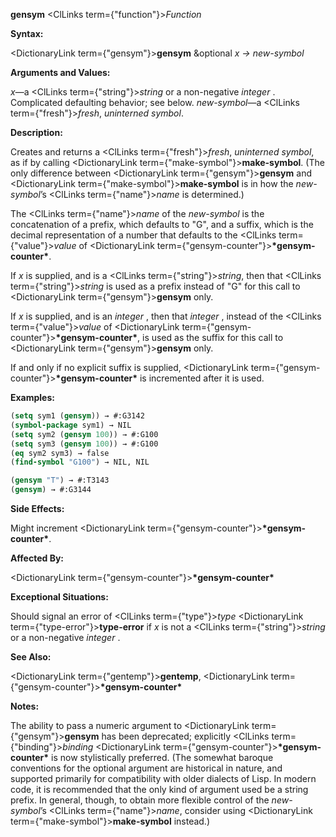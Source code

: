 **gensym** <ClLinks  term={"function"}><i>Function</i></ClLinks> 



**Syntax:** 



<DictionaryLink  term={"gensym"}><b>gensym</b></DictionaryLink> &amp;optional *x → new-symbol* 



**Arguments and Values:** 



*x*—a <ClLinks  term={"string"}><i>string</i></ClLinks> or a non-negative *integer* . Complicated defaulting behavior; see below. *new-symbol*—a <ClLinks  term={"fresh"}><i>fresh</i></ClLinks>, *uninterned symbol*. 



**Description:** 



Creates and returns a <ClLinks  term={"fresh"}><i>fresh</i></ClLinks>, *uninterned symbol*, as if by calling <DictionaryLink  term={"make-symbol"}><b>make-symbol</b></DictionaryLink>. (The only difference between <DictionaryLink  term={"gensym"}><b>gensym</b></DictionaryLink> and <DictionaryLink  term={"make-symbol"}><b>make-symbol</b></DictionaryLink> is in how the *new-symbol*’s <ClLinks  term={"name"}><i>name</i></ClLinks> is determined.) 



The <ClLinks  term={"name"}><i>name</i></ClLinks> of the *new-symbol* is the concatenation of a prefix, which defaults to "G", and a suffix, which is the decimal representation of a number that defaults to the <ClLinks  term={"value"}><i>value</i></ClLinks> of <DictionaryLink  term={"gensym-counter"}><b>\*gensym-counter\*</b></DictionaryLink>. 



If *x* is supplied, and is a <ClLinks  term={"string"}><i>string</i></ClLinks>, then that <ClLinks  term={"string"}><i>string</i></ClLinks> is used as a prefix instead of "G" for this call to <DictionaryLink  term={"gensym"}><b>gensym</b></DictionaryLink> only. 



If *x* is supplied, and is an *integer* , then that *integer* , instead of the <ClLinks  term={"value"}><i>value</i></ClLinks> of <DictionaryLink  term={"gensym-counter"}><b>\*gensym-counter\*</b></DictionaryLink>, is used as the suffix for this call to <DictionaryLink  term={"gensym"}><b>gensym</b></DictionaryLink> only. 



If and only if no explicit suffix is supplied, <DictionaryLink  term={"gensym-counter"}><b>\*gensym-counter\*</b></DictionaryLink> is incremented after it is used. 

**Examples:**
```lisp
(setq sym1 (gensym)) → #:G3142 
(symbol-package sym1) → NIL 
(setq sym2 (gensym 100)) → #:G100 
(setq sym3 (gensym 100)) → #:G100 
(eq sym2 sym3) → false 
(find-symbol "G100") → NIL, NIL 

(gensym "T") → #:T3143 
(gensym) → #:G3144 
```
**Side Effects:** 



Might increment <DictionaryLink  term={"gensym-counter"}><b>\*gensym-counter\*</b></DictionaryLink>. 



**Affected By:** 



<DictionaryLink  term={"gensym-counter"}><b>\*gensym-counter\*</b></DictionaryLink> 



**Exceptional Situations:** 



Should signal an error of <ClLinks  term={"type"}><i>type</i></ClLinks> <DictionaryLink  term={"type-error"}><b>type-error</b></DictionaryLink> if *x* is not a <ClLinks  term={"string"}><i>string</i></ClLinks> or a non-negative *integer* . 



**See Also:** 



<DictionaryLink  term={"gentemp"}><b>gentemp</b></DictionaryLink>, <DictionaryLink  term={"gensym-counter"}><b>\*gensym-counter\*</b></DictionaryLink> 



**Notes:** 



The ability to pass a numeric argument to <DictionaryLink  term={"gensym"}><b>gensym</b></DictionaryLink> has been deprecated; explicitly <ClLinks  term={"binding"}><i>binding</i></ClLinks> <DictionaryLink  term={"gensym-counter"}><b>\*gensym-counter\*</b></DictionaryLink> is now stylistically preferred. (The somewhat baroque conventions for the optional argument are historical in nature, and supported primarily for compatibility with older dialects of Lisp. In modern code, it is recommended that the only kind of argument used be a string prefix. In general, though, to obtain more flexible control of the *new-symbol*’s <ClLinks  term={"name"}><i>name</i></ClLinks>, consider using <DictionaryLink  term={"make-symbol"}><b>make-symbol</b></DictionaryLink> instead.) 



